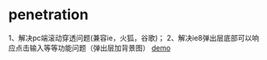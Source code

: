 # penetration
1、解决pc端滚动穿透问题(兼容ie，火狐，谷歌)； 2、解决ie8弹出层底部可以响应点击输入等等功能问题（弹出层加背景图）
[demo](https://zjying.github.io/penetration/penetration/demo.html)
